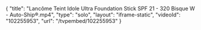 {
    "title": "Lanc&ocirc;me Teint Idole Ultra Foundation Stick SPF 21 - 320 Bisque W - Auto-Ship&reg;.mp4",
    "type": "solo",
    "layout": "iframe-static",
    "videoId": "102255953",
    "url": "\/tvpembed\/102255953"
}